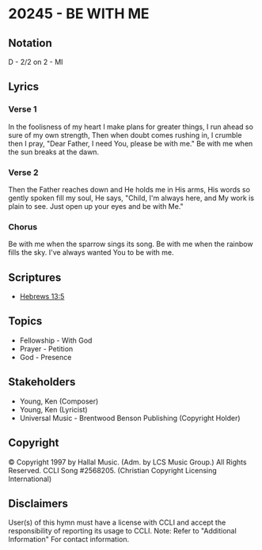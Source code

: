 # 20245 - BE WITH ME

## Notation

D - 2/2 on 2 - MI

## Lyrics

### Verse 1

In the foolisness of my heart I make plans for greater things, I run ahead so sure of my own strength, Then when doubt comes rushing in, I crumble then I pray, "Dear Father,  I need  You, please be with me." Be with me when the sun breaks at the dawn.

### Verse 2

Then the Father reaches down and He holds me in His arms, His words so gently spoken fill my soul, He says, "Child, I'm always here, and My work is plain to see. Just open up your eyes and be with Me."

### Chorus

Be with me when the sparrow sings its song. Be with me when the rainbow fills the sky. I've always wanted You to be with me.


## Scriptures

- [Hebrews 13:5](https://www.biblegateway.com/passage/?search=Hebrews%2013%3A5)

## Topics

- Fellowship - With God
- Prayer - Petition
- God - Presence

## Stakeholders

- Young, Ken (Composer)
- Young, Ken (Lyricist)
- Universal Music - Brentwood Benson Publishing (Copyright Holder)

## Copyright

© Copyright 1997 by Hallal Music. (Adm. by LCS Music Group.) All Rights Reserved. CCLI Song #2568205.
(Christian Copyright Licensing International)

## Disclaimers

User(s) of this hymn must have a license with CCLI and accept the responsibility of reporting its usage to CCLI.
Note: Refer to "Additional Information" For contact information.

